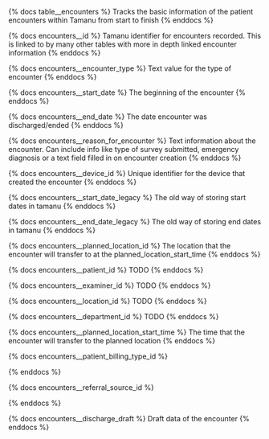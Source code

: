 {% docs table__encounters %}
Tracks the basic information of the patient encounters within Tamanu from start to finish
{% enddocs %}

{% docs encounters__id %}
Tamanu identifier for encounters recorded. This is linked to by many other tables with more in depth linked encounter information
{% enddocs %}

{% docs encounters__encounter_type %}
Text value for the type of encounter
{% enddocs %}

{% docs encounters__start_date %}
The beginning of the encounter
{% enddocs %}

{% docs encounters__end_date %}
The date encounter was discharged/ended
{% enddocs %}

{% docs encounters__reason_for_encounter %}
Text information about the encounter. Can include info like type of survey submitted, emergency diagnosis or a text field filled in on encounter creation
{% enddocs %}

{% docs encounters__device_id %}
Unique identifier for the device that created the encounter
{% enddocs %}

{% docs encounters__start_date_legacy %}
The old way of storing start dates in tamanu
{% enddocs %}

{% docs encounters__end_date_legacy %}
The old way of storing end dates in tamanu
{% enddocs %}

{% docs encounters__planned_location_id %}
The location that the encounter will transfer to at the planned_location_start_time
{% enddocs %}

{% docs encounters__patient_id %}
TODO
{% enddocs %}

{% docs encounters__examiner_id %}
TODO
{% enddocs %}

{% docs encounters__location_id %}
TODO
{% enddocs %}

{% docs encounters__department_id %}
TODO
{% enddocs %}

{% docs encounters__planned_location_start_time %}
The time that the encounter will transfer to the planned location
{% enddocs %}

{% docs encounters__patient_billing_type_id %}

{% enddocs %}

{% docs encounters__referral_source_id %}

{% enddocs %}

{% docs encounters__discharge_draft %}
Draft data of the encounter
{% enddocs %}
